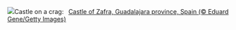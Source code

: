 ![](https://www.bing.com/th?id=OHR.ZafraCastle_EN-US5032917939_UHD.jpg&w=1000)Castle on a crag:&nbsp;&ensp;[Castle of Zafra, Guadalajara province, Spain (© Eduard Gene/Getty Images)](https://www.bing.com/th?id=OHR.ZafraCastle_EN-US5032917939_UHD.jpg)
<br><br/>

